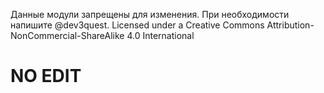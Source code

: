 Данные модули запрещены для изменения.
При необходимости напишите @dev3quest.
Licensed under a Creative Commons Attribution-NonCommercial-ShareAlike 4.0 International

# NO EDIT
